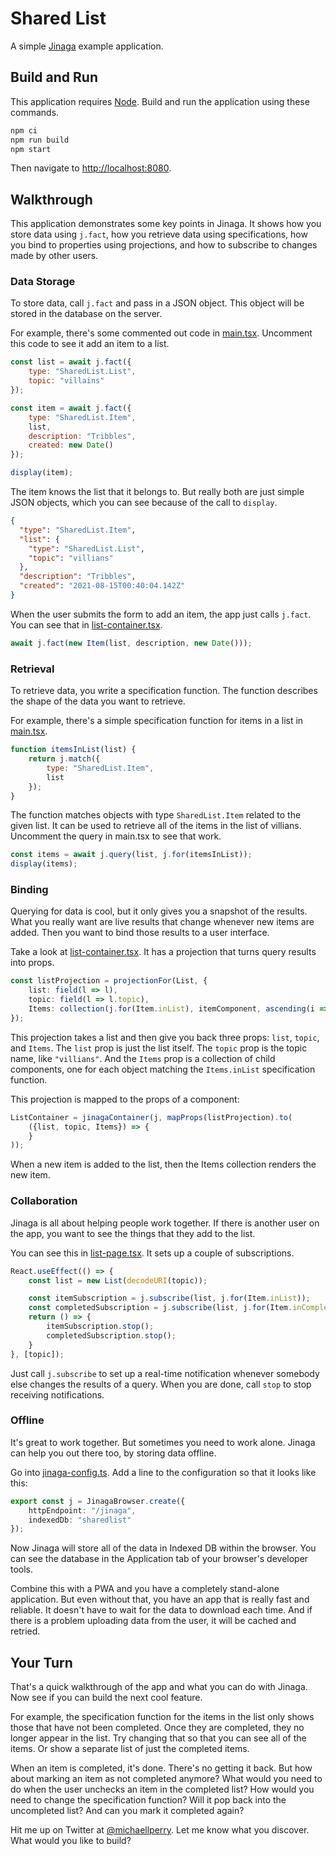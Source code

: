 # Shared List

A simple [Jinaga](https://jinaga.com) example application.

## Build and Run

This application requires [Node](https://nodejs.org/).
Build and run the application using these commands.

```bash
npm ci
npm run build
npm start
```

Then navigate to [http://localhost:8080](http://localhost:8080).

## Walkthrough

This application demonstrates some key points in Jinaga.
It shows how you store data using `j.fact`, how you retrieve data using specifications, how you bind to properties using projections, and how to subscribe to changes made by other users.

### Data Storage

To store data, call `j.fact` and pass in a JSON object.
This object will be stored in the database on the server.

For example, there's some commented out code in [main.tsx](./src/client/main.tsx).
Uncomment this code to see it add an item to a list.

```javascript
const list = await j.fact({
    type: "SharedList.List",
    topic: "villains"
});

const item = await j.fact({
    type: "SharedList.Item",
    list,
    description: "Tribbles",
    created: new Date()
});

display(item);
```

The item knows the list that it belongs to.
But really both are just simple JSON objects, which you can see because of the call to `display`.

```json
{
  "type": "SharedList.Item",
  "list": {
    "type": "SharedList.List",
    "topic": "villians"
  },
  "description": "Tribbles",
  "created": "2021-08-15T00:40:04.142Z"
}
```

When the user submits the form to add an item, the app just calls `j.fact`.
You can see that in [list-container.tsx](./src/client/list/list-container.tsx).

```typescript
await j.fact(new Item(list, description, new Date()));
```

### Retrieval

To retrieve data, you write a specification function.
The function describes the shape of the data you want to retrieve.

For example, there's a simple specification function for items in a list in [main.tsx](./src/client/main.tsx).

```javascript
function itemsInList(list) {
    return j.match({
        type: "SharedList.Item",
        list
    });
}
```

The function matches objects with type `SharedList.Item` related to the given list.
It can be used to retrieve all of the items in the list of villians.
Uncomment the query in main.tsx to see that work.

```javascript
const items = await j.query(list, j.for(itemsInList));
display(items);
```

### Binding

Querying for data is cool, but it only gives you a snapshot of the results.
What you really want are live results that change whenever new items are added.
Then you want to bind those results to a user interface.

Take a look at [list-container.tsx](./src/client/list/list-container.tsx).
It has a projection that turns query results into props.

```typescript
const listProjection = projectionFor(List, {
    list: field(l => l),
    topic: field(l => l.topic),
    Items: collection(j.for(Item.inList), itemComponent, ascending(i => i.created)),
});
```

This projection takes a list and then give you back three props: `list`, `topic`, and `Items`.
The `list` prop is just the list itself.
The `topic` prop is the topic name, like `"villians"`.
And the `Items` prop is a collection of child components, one for each object matching the `Items.inList` specification function.

This projection is mapped to the props of a component:

```typescript
ListContainer = jinagaContainer(j, mapProps(listProjection).to(
    ({list, topic, Items}) => {
    }
));
```

When a new item is added to the list, then the Items collection renders the new item.

### Collaboration

Jinaga is all about helping people work together.
If there is another user on the app, you want to see the things that they add to the list.

You can see this in [list-page.tsx](./src/client/list/list-page.tsx).
It sets up a couple of subscriptions.

```typescript
React.useEffect(() => {
    const list = new List(decodeURI(topic));

    const itemSubscription = j.subscribe(list, j.for(Item.inList));
    const completedSubscription = j.subscribe(list, j.for(Item.inCompletedList).then(Completed.forItem));
    return () => {
        itemSubscription.stop();
        completedSubscription.stop();
    }
}, [topic]);
```

Just call `j.subscribe` to set up a real-time notification whenever somebody else changes the results of a query.
When you are done, call `stop` to stop receiving notifications.

### Offline

It's great to work together.
But sometimes you need to work alone.
Jinaga can help you out there too, by storing data offline.

Go into [jinaga-config.ts](./src/client/jinaga-config.tsx).
Add a line to the configuration so that it looks like this:

```typescript
export const j = JinagaBrowser.create({
    httpEndpoint: "/jinaga",
    indexedDb: "sharedlist"
});
```

Now Jinaga will store all of the data in Indexed DB within the browser.
You can see the database in the Application tab of your browser's developer tools.

Combine this with a PWA and you have a completely stand-alone application.
But even without that, you have an app that is really fast and reliable.
It doesn't have to wait for the data to download each time.
And if there is a problem uploading data from the user, it will be cached and retried.

## Your Turn

That's a quick walkthrough of the app and what you can do with Jinaga.
Now see if you can build the next cool feature.

For example, the specification function for the items in the list only shows those that have not been completed.
Once they are completed, they no longer appear in the list.
Try changing that so that you can see all of the items.
Or show a separate list of just the completed items.

When an item is completed, it's done.
There's no getting it back.
But how about marking an item as not completed anymore?
What would you need to do when the user unchecks an item in the completed list?
How would you need to change the specification function?
Will it pop back into the uncompleted list?
And can you mark it completed again?

Hit me up on Twitter at [@michaellperry](https://twitter.com/michaellperry).
Let me know what you discover.
What would you like to build?